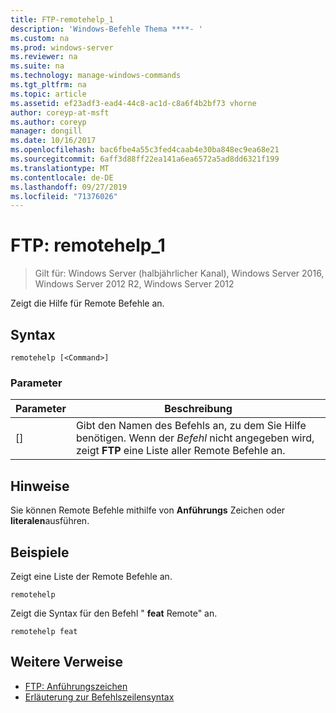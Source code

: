 ```yaml
---
title: FTP-remotehelp_1
description: 'Windows-Befehle Thema ****- '
ms.custom: na
ms.prod: windows-server
ms.reviewer: na
ms.suite: na
ms.technology: manage-windows-commands
ms.tgt_pltfrm: na
ms.topic: article
ms.assetid: ef23adf3-ead4-44c8-ac1d-c8a6f4b2bf73 vhorne
author: coreyp-at-msft
ms.author: coreyp
manager: dongill
ms.date: 10/16/2017
ms.openlocfilehash: bac6fbe4a55c3fed4caab4e30ba848ec9ea68e21
ms.sourcegitcommit: 6aff3d88ff22ea141a6ea6572a5ad8dd6321f199
ms.translationtype: MT
ms.contentlocale: de-DE
ms.lasthandoff: 09/27/2019
ms.locfileid: "71376026"
---
```

# <a name="ftp-remotehelp_1"></a>FTP: remotehelp_1

>Gilt für: Windows Server (halbjährlicher Kanal), Windows Server 2016, Windows Server 2012 R2, Windows Server 2012

Zeigt die Hilfe für Remote Befehle an.   
## <a name="syntax"></a>Syntax  
```  
remotehelp [<Command>]  
```  
### <a name="parameters"></a>Parameter  
|Parameter|Beschreibung|  
|-------|--------|  
|[<Command>]|Gibt den Namen des Befehls an, zu dem Sie Hilfe benötigen. Wenn der *Befehl* nicht angegeben wird, zeigt **FTP** eine Liste aller Remote Befehle an.|  
## <a name="remarks"></a>Hinweise  
Sie können Remote Befehle mithilfe von **Anführungs** Zeichen oder **literalen**ausführen.  
## <a name="BKMK_Examples"></a>Beispiele  
Zeigt eine Liste der Remote Befehle an.  
```  
remotehelp  
```  
Zeigt die Syntax für den Befehl " **feat** Remote" an.  
```  
remotehelp feat  
```  
## <a name="additional-references"></a>Weitere Verweise  
-   [FTP: Anführungszeichen](ftp-quote.md)  
-   [Erläuterung zur Befehlszeilensyntax](command-line-syntax-key.md)  
